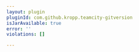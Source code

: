 ```yaml
---
layout: plugin
pluginId: com.github.kropp.teamcity-gitversion
isJarAvailable: true
error: ''
violations: []

---
```

